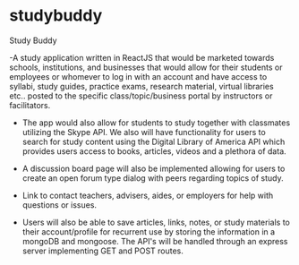 # studybuddy

Study Buddy

-A study application written in ReactJS that would be marketed towards schools, institutions, and businesses that would allow for their students or employees or whomever to log in with an account and have access to syllabi, study guides, practice exams, research material, virtual libraries etc.. posted to the specific class/topic/business portal by instructors or facilitators. 

- The app would also allow for students to study together with classmates utilizing the Skype API. We also will have functionality for users to search for study content using the Digital Library of America API which provides users access to books, articles, videos and a plethora of data.

- A discussion board page will also be implemented allowing for users to create an open forum type dialog with peers regarding topics of study.

- Link to contact teachers, advisers, aides, or employers for help with questions or issues.

- Users will also be able to save articles, links, notes, or study materials to their account/profile for recurrent use by storing the information in a mongoDB and mongoose. The API's will be handled through an express server implementing GET and POST routes.
